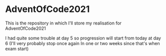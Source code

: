 # AdventOfCode2021

This is the repository in which I'll store my realisation for AdventOfCode2021

I had quite some trouble at day 5 so progression will start from today at day 6 (I'll very probably stop once again In one or two weeks since that's when exam start)
